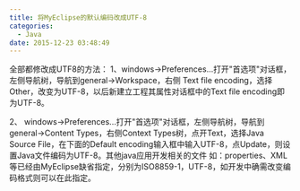 ```yaml
---
title: 将MyEclipse的默认编码改成UTF-8
categories:
  - Java
date: 2015-12-23 03:48:49
---
```

全部都修改成UTF8的方法：
1、windows->Preferences...打开"首选项"对话框， 左侧导航树，导航到general->Workspace，右侧 Text file encoding，选择Other，改变为UTF-8，以后新建立工程其属性对话框中的Text file encoding即为UTF-8。

2、 windows->Preferences...打开"首选项"对话框，左侧导航树，导航到general->Content Types，右侧Context Types树，点开Text，选择Java Source File，在下面的Default encoding输入框中输入UTF-8，点Update，则设置Java文件编码为UTF-8。其他java应用开发相关的文件 如：properties、XML等已经由MyEclipse缺省指定，分别为ISO8859-1，UTF-8，如开发中确需改变编码格式则可以在此指定。
